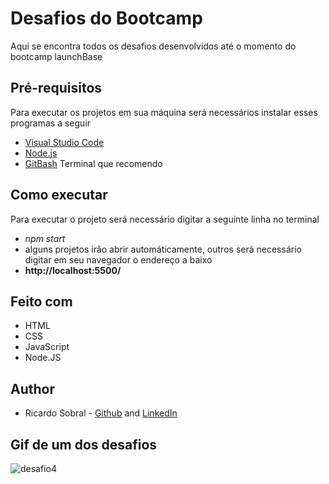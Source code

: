 # Desafios do Bootcamp
 Aqui se encontra todos os desafios desenvolvidos até o momento do bootcamp launchBase 

## Pré-requisitos
Para executar os projetos em sua máquina será necessários instalar esses programas a seguir
* [Visual Studio Code](https://code.visualstudio.com/download)
* [Node.js](https://nodejs.org/en/)
* [GitBash](https://gitforwindows.org/) Terminal que recomendo 

## Como executar
Para executar o projeto será necessário digitar a seguinte linha no terminal
* *npm start*
* alguns projetos irão abrir automáticamente, outros será necessário digitar em seu navegador o endereço a baixo
* **http://localhost:5500/**

## Feito com
* HTML 
* CSS 
* JavaScript
* Node.JS

## Author
* Ricardo Sobral - [Github](https://github.com/RicardoSobral-7) and [LinkedIn](https://www.linkedin.com/in/ricardo-sobral-b8978613a/)


## Gif de um dos desafios
![desafio4](https://github.com/RicardoSobral-7/LaunchBaseDesafios/blob/master/desafio4.gif)

